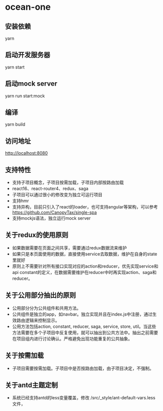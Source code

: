 # ocean-one

## 安装依赖

yarn

## 启动开发服务器

yarn start

## 启动mock server

yarn run start:mock

## 编译

yarn build

## 访问地址

<http://localhost:8080>

## 支持特性

- 支持子项目概念，子项目按需加载，子项目内部按路由加载
- react16、react-router4、redux、saga
- 子项目可以通过很小的修改变为独立可运行项目
- 支持hmr
- 支持异构，目前只引入了react的loader，也可支持angular等架构，可以参考 https://github.com/CanopyTax/single-spa
- 支持mockjs语法，独立运行mock server


## 关于redux的使用原则

- 如果数据需要在页面之间共享，需要通过redux数据流来维护
- 如果只是本页面使用的数据，直接使用service去取数据，维护在自身的state里就好
- 原则上不需要针对所有接口实现对应的action和reducer，优先实现service和api constant的定义，在数据需要维护在reducer中时再实现action、saga和reducer。

## 关于公用部分抽出的原则

- 公用部分分为公共组件和共用方法。
- 公共组件是独立的app，如navbar。独立实现并且在index.js中注册，通过生效路由逻辑来控制显示。
- 公用方法包括action, constant, reducer, saga, service, store, util。当这些方法需要在多个子项目中反复使用，就可以抽出到公共方法中。抽出之前需要在项目组内进行讨论确认。严格避免出现功能重复的公共抽象。

## 关于按需加载

- 子项目需要按需加载。子项目中是否按路由加载，由子项目决定，不强制。

## 关于antd主题定制

- 系统已经支持antd的less变量覆盖，修改 /src/_style/ant-default-vars.less 文件，